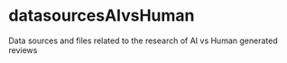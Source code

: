 # datasourcesAIvsHuman
Data sources and files related to the research of AI vs Human generated reviews
